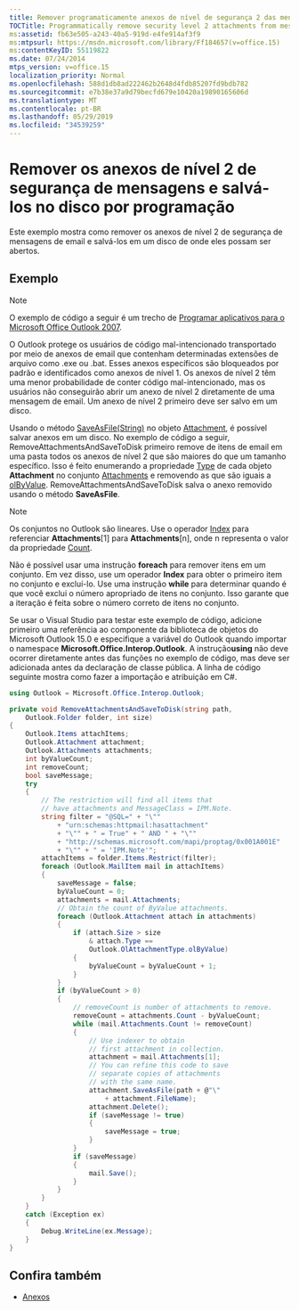 ```yaml
---
title: Remover programaticamente anexos de nível de segurança 2 das mensagens e salvá-los no disco
TOCTitle: Programmatically remove security level 2 attachments from messages and save them to disk
ms:assetid: fb63e505-a243-40a5-919d-e4fe914af3f9
ms:mtpsurl: https://msdn.microsoft.com/library/Ff184657(v=office.15)
ms:contentKeyID: 55119822
ms.date: 07/24/2014
mtps_version: v=office.15
localization_priority: Normal
ms.openlocfilehash: 588d1db8ad222462b2648d4fdb85207fd9bdb782
ms.sourcegitcommit: e7b38e37a9d79becfd679e10420a19890165606d
ms.translationtype: MT
ms.contentlocale: pt-BR
ms.lasthandoff: 05/29/2019
ms.locfileid: "34539259"
---
```

# <a name="programmatically-remove-security-level-2-attachments-from-messages-and-save-them-to-disk"></a>Remover os anexos de nível 2 de segurança de mensagens e salvá-los no disco por programação

Este exemplo mostra como remover os anexos de nível 2 de segurança de mensagens de email e salvá-los em um disco de onde eles possam ser abertos.

## <a name="example"></a>Exemplo

> [!NOTE] 
> O exemplo de código a seguir é um trecho de [Programar aplicativos para o Microsoft Office Outlook 2007](https://www.amazon.com/gp/product/0735622493?ie=UTF8&tag=msmsdn-20&linkCode=as2&camp=1789&creative=9325&creativeASIN=0735622493).

O Outlook protege os usuários de código mal-intencionado transportado por meio de anexos de email que contenham determinadas extensões de arquivo como .exe ou .bat. Esses anexos específicos são bloqueados por padrão e identificados como anexos de nível 1. Os anexos de nível 2 têm uma menor probabilidade de conter código mal-intencionado, mas os usuários não conseguirão abrir um anexo de nível 2 diretamente de uma mensagem de email. Um anexo de nível 2 primeiro deve ser salvo em um disco.

Usando o método [SaveAsFile(String)](https://msdn.microsoft.com/library/bb624311\(v=office.15\)) no objeto [Attachment](https://msdn.microsoft.com/library/bb609285\(v=office.15\)), é possível salvar anexos em um disco. No exemplo de código a seguir, RemoveAttachmentsAndSaveToDisk primeiro remove de itens de email em uma pasta todos os anexos de nível 2 que são maiores do que um tamanho específico. Isso é feito enumerando a propriedade [Type](https://msdn.microsoft.com/library/bb609277\(v=office.15\)) de cada objeto **Attachment** no conjunto [Attachments](https://msdn.microsoft.com/library/bb646211\(v=office.15\)) e removendo as que são iguais a [olByValue](https://msdn.microsoft.com/library/bb623448\(v=office.15\)). RemoveAttachmentsAndSaveToDisk salva o anexo removido usando o método **SaveAsFile**.

> [!NOTE] 
> Os conjuntos no Outlook são lineares. Use o operador [Index](https://docs.microsoft.com/dotnet/api/microsoft.office.interop.outlook.attachment.index?view=outlook-pia) para referenciar **Attachments**[1] para **Attachments**[n], onde n representa o valor da propriedade [Count](https://docs.microsoft.com/dotnet/api/microsoft.office.interop.outlook.attachments.count?view=outlook-pia).
> 
> Não é possível usar uma instrução **foreach** para remover itens em um conjunto. Em vez disso, use um operador **Index** para obter o primeiro item no conjunto e excluí-lo. Use uma instrução **while** para determinar quando é que você exclui o número apropriado de itens no conjunto. Isso garante que a iteração é feita sobre o número correto de itens no conjunto.

Se usar o Visual Studio para testar este exemplo de código, adicione primeiro uma referência ao componente da biblioteca de objetos do Microsoft Outlook 15.0 e especifique a variável do Outlook quando importar o namespace **Microsoft.Office.Interop.Outlook**. A instrução**using** não deve ocorrer diretamente antes das funções no exemplo de código, mas deve ser adicionada antes da declaração de classe pública. A linha de código seguinte mostra como fazer a importação e atribuição em C\#.

```csharp
using Outlook = Microsoft.Office.Interop.Outlook;
```

```csharp
private void RemoveAttachmentsAndSaveToDisk(string path,
    Outlook.Folder folder, int size)
{
    Outlook.Items attachItems;
    Outlook.Attachment attachment;
    Outlook.Attachments attachments;
    int byValueCount;
    int removeCount;
    bool saveMessage;
    try
    {
        // The restriction will find all items that
        // have attachments and MessageClass = IPM.Note.
        string filter = "@SQL=" + "\""
            + "urn:schemas:httpmail:hasattachment"
            + "\"" + " = True" + " AND " + "\""
            + "http://schemas.microsoft.com/mapi/proptag/0x001A001E"
            + "\"" + " = 'IPM.Note'";
        attachItems = folder.Items.Restrict(filter);
        foreach (Outlook.MailItem mail in attachItems)
        {
            saveMessage = false;
            byValueCount = 0;
            attachments = mail.Attachments;
            // Obtain the count of ByValue attachments.
            foreach (Outlook.Attachment attach in attachments)
            {
                if (attach.Size > size
                    & attach.Type ==
                    Outlook.OlAttachmentType.olByValue)
                {
                    byValueCount = byValueCount + 1;
                }
            }
            if (byValueCount > 0)
            {
                // removeCount is number of attachments to remove.
                removeCount = attachments.Count - byValueCount;
                while (mail.Attachments.Count != removeCount)
                {
                    // Use indexer to obtain 
                    // first attachment in collection.
                    attachment = mail.Attachments[1];
                    // You can refine this code to save 
                    // separate copies of attachments 
                    // with the same name.
                    attachment.SaveAsFile(path + @"\"
                        + attachment.FileName);
                    attachment.Delete();
                    if (saveMessage != true)
                    {
                        saveMessage = true;
                    }
                }
                if (saveMessage)
                {
                    mail.Save();
                }
            }
        }
    }
    catch (Exception ex)
    {
        Debug.WriteLine(ex.Message);
    }
}
```

## <a name="see-also"></a>Confira também

- [Anexos](attachments.md)

